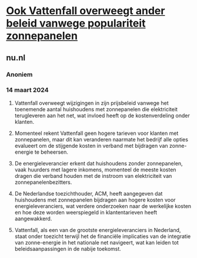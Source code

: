 # [Ook Vattenfall overweegt ander beleid vanwege populariteit zonnepanelen](https://advance.lexis.com/api/document?collection=news&id=urn:contentItem:6BJD-PCN1-JBHV-K2XV-00000-00&context=1519360)
## nu.nl
### Anoniem
### 14 maart 2024

1. Vattenfall overweegt wijzigingen in zijn prijsbeleid vanwege het toenemende aantal huishoudens met zonnepanelen die elektriciteit terugleveren aan het net, wat invloed heeft op de kostenverdeling onder klanten.

2. Momenteel rekent Vattenfall geen hogere tarieven voor klanten met zonnepanelen, maar dit kan veranderen naarmate het bedrijf alle opties evalueert om de stijgende kosten in verband met bijdragen van zonne-energie te beheersen.

3. De energieleverancier erkent dat huishoudens zonder zonnepanelen, vaak huurders met lagere inkomens, momenteel de meeste kosten dragen die verband houden met de instroom van elektriciteit van zonnepanelenbezitters.

4. De Nederlandse toezichthouder, ACM, heeft aangegeven dat huishoudens met zonnepanelen bijdragen aan hogere kosten voor energieleveranciers, wat verdere onderzoeken naar de werkelijke kosten en hoe deze worden weerspiegeld in klantentarieven heeft aangewakkerd.

5. Vattenfall, als een van de grootste energieleveranciers in Nederland, staat onder toezicht terwijl het de financiële implicaties van de integratie van zonne-energie in het nationale net navigeert, wat kan leiden tot beleidsaanpassingen in de nabije toekomst.